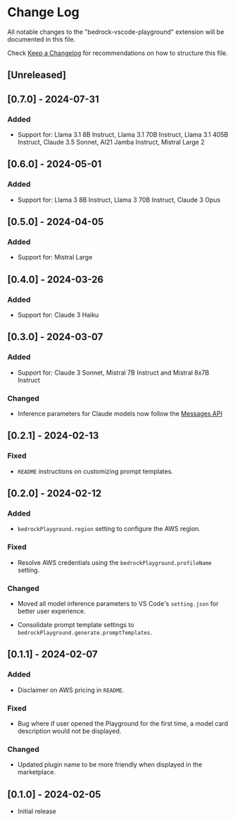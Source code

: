# Change Log

All notable changes to the "bedrock-vscode-playground" extension will be documented in this file.

Check [Keep a Changelog](http://keepachangelog.com/) for recommendations on how to structure this file.

## [Unreleased]

## [0.7.0] - 2024-07-31

### Added

- Support for: Llama 3.1 8B Instruct, Llama 3.1 70B Instruct, Llama 3.1 405B Instruct, Claude 3.5 Sonnet, AI21 Jamba Instruct, Mistral Large 2

## [0.6.0] - 2024-05-01

### Added

- Support for: Llama 3 8B Instruct, Llama 3 70B Instruct, Claude 3 Opus

## [0.5.0] - 2024-04-05

### Added

- Support for: Mistral Large

## [0.4.0] - 2024-03-26

### Added

- Support for: Claude 3 Haiku

## [0.3.0] - 2024-03-07

### Added

- Support for: Claude 3 Sonnet, Mistral 7B Instruct and Mistral 8x7B Instruct

### Changed

- Inference parameters for Claude models now follow the [Messages API](https://docs.aws.amazon.com/bedrock/latest/userguide/model-parameters-anthropic-claude-messages.html#model-parameters-anthropic-claude-messages-request-response)

## [0.2.1] - 2024-02-13

### Fixed

- `README` instructions on customizing prompt templates.

## [0.2.0] - 2024-02-12

### Added

- `bedrockPlayground.region` setting to configure the AWS region.

### Fixed

- Resolve AWS credentials using the `bedrockPlayground.profileName` setting.

### Changed

- Moved all model inference parameters to VS Code's `setting.json` for better user experience.

- Consolidate prompt template settings to `bedrockPlayground.generate.promptTemplates`.

## [0.1.1] - 2024-02-07

### Added

- Disclaimer on AWS pricing in `README`.

### Fixed

- Bug where if user opened the Playground for the first time, a model card description would not be displayed.

### Changed

- Updated plugin name to be more friendly when displayed in the marketplace.

## [0.1.0] - 2024-02-05

- Initial release
